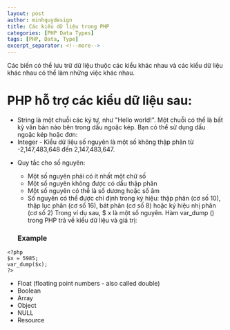 ```yaml
---
layout: post
author: minhquydesign
title: Các kiểu dữ liệu trong PHP
categories: [PHP Data Types]
tags: [PHP, Data, Type]
excerpt_separator: <!--more-->
---
```





Các biến có thể lưu trữ dữ liệu thuộc các kiểu khác nhau và các kiểu dữ liệu khác nhau có thể làm những việc khác nhau.
<!--more-->

# PHP hỗ trợ các kiểu dữ liệu sau:

- String  là một chuỗi các ký tự, như "Hello world!". Một chuỗi có thể là bất kỳ văn bản nào bên trong dấu ngoặc kép. Bạn có thể sử dụng dấu ngoặc kép hoặc đơn:
- Integer - Kiểu dữ liệu số nguyên là một số không thập phân từ -2,147,483,648 đến 2,147,483,647.
+ Quy tắc cho số nguyên: 
	- Một số nguyên phải có ít nhất một chữ số 
	- Một số nguyên không được có dấu thập phân 
	- Một số nguyên có thể là số dương hoặc số âm 
	- Số nguyên có thể được chỉ định trong ký hiệu: thập phân (cơ số 10), thập lục phân (cơ số 16), bát phân (cơ số 8) hoặc ký hiệu nhị phân (cơ số 2)
	Trong ví dụ sau, $ x là một số nguyên. Hàm var_dump () trong PHP trả về kiểu dữ liệu và giá trị:

	### Example
```
<?php
$x = 5985;
var_dump($x);
?>
```

- Float (floating point numbers - also called double)
- Boolean
- Array
- Object
- NULL
- Resource